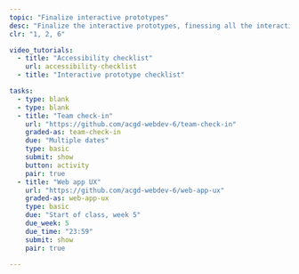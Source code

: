 ```yaml
---
topic: "Finalize interactive prototypes"
desc: "Finalize the interactive prototypes, finessing all the interactions in preparation for testing."
clr: "1, 2, 6"

video_tutorials:
  - title: "Accessibility checklist"
    url: accessibility-checklist
  - title: "Interactive prototype checklist"

tasks:
  - type: blank
  - type: blank
  - title: "Team check-in"
    url: "https://github.com/acgd-webdev-6/team-check-in"
    graded-as: team-check-in
    due: "Multiple dates"
    type: basic
    submit: show
    button: activity
    pair: true
  - title: "Web app UX"
    url: "https://github.com/acgd-webdev-6/web-app-ux"
    graded-as: web-app-ux
    type: basic
    due: "Start of class, week 5"
    due_week: 5
    due_time: "23:59"
    submit: show
    pair: true

---
```

